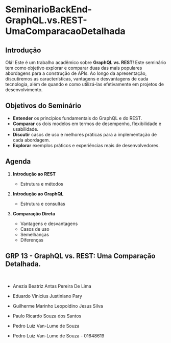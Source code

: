 # SeminarioBackEnd-GraphQL.vs.REST-UmaComparacaoDetalhada

## Introdução

Olá! Este é um trabalho acadêmico sobre **GraphQL vs. REST**! Este seminário tem como objetivo explorar e comparar duas das mais populares abordagens para a construção de APIs. Ao longo da apresentação, discutiremos as características, vantagens e desvantagens de cada tecnologia, além de quando e como utilizá-las efetivamente em projetos de desenvolvimento.

## Objetivos do Seminário

- **Entender** os princípios fundamentais do GraphQL e do REST.
- **Comparar** os dois modelos em termos de desempenho, flexibilidade e usabilidade.
- **Discutir** casos de uso e melhores práticas para a implementação de cada abordagem.
- **Explorar** exemplos práticos e experiências reais de desenvolvedores.

## Agenda

1. **Introdução ao REST**  
   - Estrutura e métodos

2. **Introdução ao GraphQL**  
   - Estrutura e consultas

3. **Comparação Direta**
   - Vantagens e desvantagens
   - Casos de uso
   - Semelhanças
   - Diferenças


## GRP 13 - GraphQL vs. REST: Uma Comparação Detalhada.
 
- Anezia Beatriz Antas Pereira De Lima 
 
- Eduardo Vinicius Justiniano Pary 
 
- Guilherme Marinho Leopoldino Jesus Silva 
 
- Paulo Ricardo Souza dos Santos

- Pedro Luiz Van-Lume de Souza 
 
- Pedro Luiz Van-Lume de Souza - 01648619

